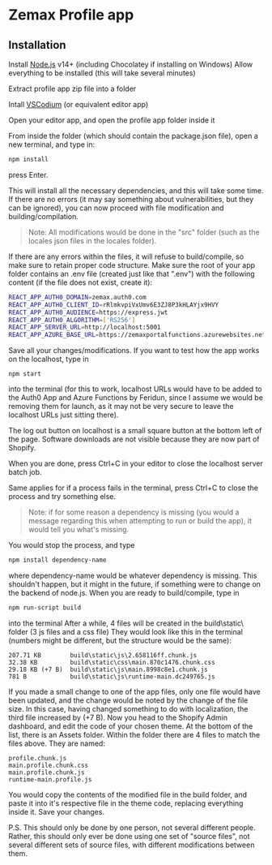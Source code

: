 # Zemax Profile app

## Installation

Install [Node.js](https://nodejs.org/) v14+ (including Chocolatey if installing on Windows)
Allow everything to be installed (this will take several minutes)

Extract profile app zip file into a folder

Intall [VSCodium](https://vscodium.com/) (or equivalent editor app)

Open your editor app, and open the profile app folder inside it

From inside the folder (which should contain the package.json file), open a new terminal, and type in:
```sh
npm install
```
press Enter.

This will install all the necessary dependencies, and this will take some time.
If there are no errors (it may say something about vulnerabilities, but they can be ignored), you can now proceed with file modification and building/compilation.

> Note: All modifications would be done in the "src" folder (such as the locales json files in the locales folder).

If there are any errors within the files, it will refuse to build/compile, so make sure to retain proper code structure.
Make sure the root of your app folder contains an .env file (created just like that ".env") with the following content (if the file does not exist, create it):
```sh
REACT_APP_AUTH0_DOMAIN=zemax.auth0.com
REACT_APP_AUTH0_CLIENT_ID=rRlmkvpiVxUmv6E3ZJ8P3kHLAYjx9HVY
REACT_APP_AUTH0_AUDIENCE=https://express.jwt
REACT_APP_AUTH0_ALGORITHM=['RS256']
REACT_APP_SERVER_URL=http://localhost:5001
REACT_APP_AZURE_BASE_URL=https://zemaxportalfunctions.azurewebsites.net/api/
```
Save all your changes/modifications.
If you want to test how the app works on the localhost, type in
```
npm start
```
into the terminal (for this to work, localhost URLs would have to be added to the Auth0 App and Azure Functions by Feridun, since I assume we would be removing them for launch, as it may not be very secure to leave the localhost URLs just sitting there).

The log out button on localhost is a small square button at the bottom left of the page. Software downloads are not visible because they are now part of Shopify.

When you are done, press Ctrl+C in your editor to close the localhost server batch job.

Same applies for if a process fails in the terminal, press Ctrl+C to close the process and try something else.

> Note: if for some reason a dependency is missing (you would a message regarding this when attempting to run or build the app), it would tell you what's missing.

You would stop the process, and type
```sh 
npm install dependency-name
```
where dependency-name would be whatever dependency is missing.
This shouldn't happen, but it might in the future, if something were to change on the backend of node.js.
When you are ready to build/compile, type in
```sh
npm run-script build
```
into the terminal
After a while, 4 files will be created in the build\static\ folder (3 js files and a css file)
They would look like this in the terminal (numbers might be different, but the structure would be the same):
```
207.71 KB        build\static\js\2.658116ff.chunk.js
32.38 KB         build\static\css\main.870c1476.chunk.css
29.18 KB (+7 B)  build\static\js\main.8998c8e1.chunk.js
781 B            build\static\js\runtime-main.dc249765.js
```
If you made a small change to one of the app files, only one file would have been updated, and the change would be noted by the change of the file size.
In this case, having changed something to do with localization, the third file increased by (+7 B).
Now you head to the Shopify Admin dashboard, and edit the code of your chosen theme.
At the bottom of the list, there is an Assets folder.
Within the folder there are 4 files to match the files above.
They are named:
```
profile.chunk.js
main.profile.chunk.css
main.profile.chunk.js
runtime-main.profile.js
```

You would copy the contents of the modified file in the build folder, and paste it into it's respective file in the theme code, replacing everything inside it.
Save your changes.

P.S. This should only be done by one person, not several different people. Rather, this should only ever be done using one set of "source files", not several different sets of source files, with different modifications between them.

